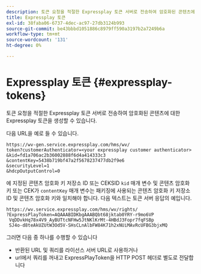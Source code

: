 ```yaml
---
description: 토큰 요청을 적절한 Expressplay 토큰 서버로 전송하여 암호화된 콘텐츠에 대한 Expressplay 토큰을 생성할 수 있습니다.
title: Expressplay 토큰
exl-id: 38faba06-6737-4dec-ac97-27db3124b993
source-git-commit: be43bbbd1051886c8979ff590a3197b2a7249b6a
workflow-type: tm+mt
source-wordcount: '131'
ht-degree: 0%

---
```


# Expressplay 토큰 {#expressplay-tokens}

토큰 요청을 적절한 Expressplay 토큰 서버로 전송하여 암호화된 콘텐츠에 대한 Expressplay 토큰을 생성할 수 있습니다.

다음 URL을 예로 들 수 있습니다.

```
https://wv-gen.service.expressplay.com/hms/wv/
token?customerAuthenticator=<your expressplay customer authenticator>
&kid=fd1a706ac2b36002888f6d4a414333c3
&contentKey=5438b719bf47a2f5678237477db2f9e6
&securityLevel=1
&hdcpOutputControl=0
```

에 지정된 콘텐츠 암호화 키 저장소 ID 또는 CEKSID `kid` 매개 변수 및 콘텐츠 암호화 키 또는 CEK가 `contentKey` 매개 변수는 패키징에 사용되는 콘텐츠 암호화 키 저장소 ID 및 콘텐츠 암호화 키와 일치해야 합니다. 다음 텍스트는 토큰 서버 응답의 예입니다.

```
https://wv.service.expressplay.com/hms/wv/rights/
?ExpressPlayToken=AQAAABIDKbgAAABQbt68jktab0YRY-r9mo6VP
 VqDDvkHq78x4V9_AyBUTtcNFHw5JtNKlKrMt-4HBdJ3Fopr7fqFSBp
 SJ4o-d8teAkUZUtW3Od5V-SHsCLnAlbFW84K71h2xNUiMAvRcUFBG3bjxMQ
```

그러면 다음 중 하나를 수행할 수 있습니다

* 반환된 URL 및 쿼리를 라이선스 서버 URL로 사용하거나
* url에서 쿼리를 꺼내고 ExpressPlayToken을 HTTP POST 헤더로 별도로 전달합니다
